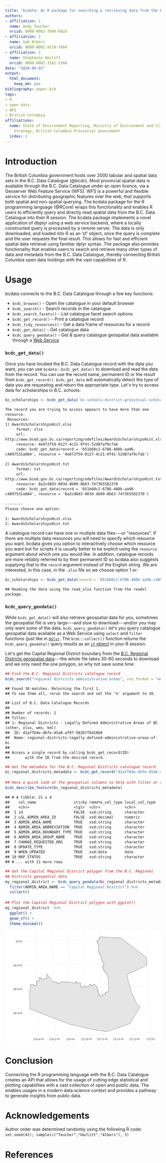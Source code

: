 ```yaml
---
title: 'bcdata: An R package for searching & retrieving data from the B.C. Data Catalogue'
authors:
- affiliation: 1
  name: Andy Teucher
  orcid: 0000-0002-7840-692X
- affiliation: 2
  name: Sam Albers
  orcid: 0000-0002-9270-7884
- affiliation: 2
  name: Stephanie Hazlitt
  orcid: 0000-0002-3161-2304
date: "2020-09-03"
output:
  html_document:
    keep_md: yes
bibliography: paper.bib
tags:
- R
- open data
- WFS
- British Columbia
affiliations:
  name: State of Environment Reporting, Ministry of Environment and Climate Change
    Strategy, British Columbia Provincial Government
  index: 1
---
```







# Introduction
The British Columbia government hosts over 2000 tabular and spatial data sets in the B.C. Data Catalogue (@bcdc).  Most provincial spatial data is available through the B.C. Data Catalogue under an open licence, via a Geoserver Web Feature Service (WFS). WFS is a powerful and flexible service for distributing geographic features over the web, that supports both spatial and non-spatial querying.  The bcdata package for the R programming language (@RCore) wraps this functionality and enables R users to efficiently query and directly read spatial data from the B.C. Data Catalogue into their R session. The bcdata package implements a novel application of dbplyr using a web service backend, where a locally constructed query is processed by a remote server. The data is only downloaded, and loaded into R as an ‘sf’ object, once the query is complete and the user requests the final result. This allows for fast and efficient spatial data retrieval using familiar dplyr syntax. The package also provides functionality that enables users to search and retrieve many other types of data and metadata from the B.C. Data Catalogue, thereby connecting British Columbia open data holdings with the vast capabilities of R.

# Usage 

bcdata connects to the B.C. Data Catalogue through a few key functions:

- `bcdc_browse()` - Open the catalogue in your default browser
- `bcdc_search()` - Search records in the catalogue
- `bcdc_search_facets()` - List catalogue facet search options
- `bcdc_get_record()` - Print a catalogue record
- `bcdc_tidy_resources()` - Get a data frame of resources for a record
- `bcdc_get_data()` - Get catalogue data
- `bcdc_query_geodata()` - Get & query catalogue geospatial data available through a [Web Service](https://www2.gov.bc.ca/gov/content?id=95D78D544B244F34B89223EF069DF74E)

### `bcdc_get_data()`

Once you have located the B.C. Data Catalogue record with the data you want, you can use `bcdata::bcdc_get_data()` to download and read the data from the record.  You can use the record name, permanent ID or the result from `bcdc_get_record()`. `bcdc_get_data` will automatically detect the type of data you are requesting and return the appropriate type. Let's try to access data for scholarships in B.C. schools:


```r
bc_scholarships <- bcdc_get_data('bc-schools-district-provincial-scholarships')
```

```
The record you are trying to access appears to have more than one resource.
 Resources: 
1) AwardsScholarshipsHist.xlsx
     format: xlsx 
     url: http://www.bced.gov.bc.ca/reporting/odefiles/AwardsScholarshipsHist.xlsx 
     resource: 4e872f59-0127-4c21-9f41-52d87af9cfab 
     code: bcdc_get_data(record = '651b60c2-6786-488b-aa96-c4897531a884', resource = '4e872f59-0127-4c21-9f41-52d87af9cfab')

2) AwardsScholarshipsHist.txt
     format: txt 
     url: http://www.bced.gov.bc.ca/reporting/odefiles/AwardsScholarshipsHist.txt 
     resource: 8a2cd8d3-003d-4b09-8b63-747365582370 
     code: bcdc_get_data(record = '651b60c2-6786-488b-aa96-c4897531a884', resource = '8a2cd8d3-003d-4b09-8b63-747365582370')

--------
Please choose one option: 

1: AwardsScholarshipsHist.xlsx
2: AwardsScholarshipsHist.txt
```

A catalogue record can have one or multiple data files---or "resources". If there are multiple data resources you will need to specify which resource you want. bcdata gives you option to interactively choose which resource you want but for scripts it is usually better to be explicit using the `resource` argument about which one you would like. In addition, catalogue records are more reliably referred to by their permanent ID so bcdata also suggests supplying that to the `record` argument instead of the English string. We are interested, in this case, in the `.xlsx` file so we choose option 1 or:


```r
bc_scholarships <- bcdc_get_data(record = '651b60c2-6786-488b-aa96-c4897531a884', resource = '4e872f59-0127-4c21-9f41-52d87af9cfab')
```

```
## Reading the data using the read_xlsx function from the readxl package.
```


### `bcdc_query_geodata()`

While `bcdc_get_data()` will also retrieve geospatial data for you, sometimes the geospatial file is very large---and slow to download---and/or you may only want _some_ of the data. `bcdc_query_geodata()` let's you query catalogue geospatial data available as a Web Service using `select` and `filter` functions (just like in [`dplyr`](https://dplyr.tidyverse.org/). The `bcdc::collect()` function returns the `bcdc_query_geodata()` query results as an [`sf` object](https://r-spatial.github.io/sf/) in your R session.

Let's get the Capital Regional District boundary from the [B.C. Regional Districts geospatial data](https://catalogue.data.gov.bc.ca/dataset/d1aff64e-dbfe-45a6-af97-582b7f6418b9)---the whole file takes 30-60 seconds to download and we only need the one polygon, so why not save some time:


```r
## Find the B.C. Regional Districts catalogue record
bcdc_search("regional districts administrative areas", res_format = "wms", n = 1)
```

```
## Found 38 matches. Returning the first 1.
## To see them all, rerun the search and set the 'n' argument to 38.
```

```
## List of B.C. Data Catalogue Records
## 
## Number of records: 1
## Titles:
## 1: Regional Districts - Legally Defined Administrative Areas of BC (other, xlsx, wms, kml)
##  ID: d1aff64e-dbfe-45a6-af97-582b7f6418b9
##  Name: regional-districts-legally-defined-administrative-areas-of-bc 
## 
## Access a single record by calling bcdc_get_record(ID)
##       with the ID from the desired record.
```

```r
## Get the metadata for the B.C. Regional Districts catalogue record
bc_regional_districts_metadata <- bcdc_get_record("d1aff64e-dbfe-45a6-af97-582b7f6418b9")

## Have a quick look at the geospatial columns to help with filter or select
bcdc_describe_feature(bc_regional_districts_metadata)
```

```
## # A tibble: 21 x 4
##    col_name                 sticky remote_col_type local_col_type
##    <chr>                    <lgl>  <chr>           <chr>         
##  1 id                       FALSE  xsd:string      character     
##  2 LGL_ADMIN_AREA_ID        FALSE  xsd:decimal     numeric       
##  3 ADMIN_AREA_NAME          TRUE   xsd:string      character     
##  4 ADMIN_AREA_ABBREVIATION  TRUE   xsd:string      character     
##  5 ADMIN_AREA_BOUNDARY_TYPE TRUE   xsd:string      character     
##  6 ADMIN_AREA_GROUP_NAME    TRUE   xsd:string      character     
##  7 CHANGE_REQUESTED_ORG     TRUE   xsd:string      character     
##  8 UPDATE_TYPE              TRUE   xsd:string      character     
##  9 WHEN_UPDATED             TRUE   xsd:date        date          
## 10 MAP_STATUS               TRUE   xsd:string      character     
## # ... with 11 more rows
```

```r
## Get the Capital Regional District polygon from the B.C. Regional
## Districts geospatial data
my_regional_district <- bcdc_query_geodata(bc_regional_districts_metadata) %>%
  filter(ADMIN_AREA_NAME == "Capital Regional District") %>%
  collect()

## Plot the Capital Regional District polygon with ggplot()
my_regional_district  %>%
  ggplot() +
  geom_sf() +
  theme_minimal()
```

![](regional_districts-1.png)<!-- -->

# Conclusion

Connecting the R programming language with the B.C. Data Catalogue creates an API that allows for the usage of cutting edge statistical and plotting capabilities with a vast collection of open and public data. The enables usages in a modern data science context and provides a pathway to generate insights from public data. 

# Acknowledgements
Author order was determined randomly using the following R code: `set.seed(42); sample(c("Teucher","Hazlitt","Albers"), 3)`

# References
